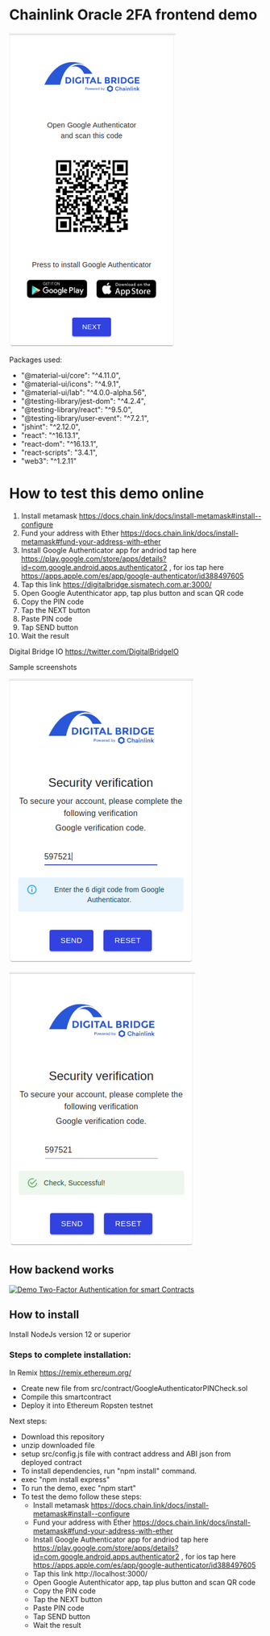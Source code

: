 # Chainlink Oracle 2FA frontend demo 

![Google Authenticator 2FA first screen](/src/img/screenshot1.png)

Packages used:
* "@material-ui/core": "^4.11.0",
* "@material-ui/icons": "^4.9.1",
* "@material-ui/lab": "^4.0.0-alpha.56",
* "@testing-library/jest-dom": "^4.2.4",
* "@testing-library/react": "^9.5.0",
* "@testing-library/user-event": "^7.2.1",
* "jshint": "^2.12.0",
* "react": "^16.13.1",
* "react-dom": "^16.13.1",
* "react-scripts": "3.4.1",
* "web3": "^1.2.11"

# How to test this demo online

1) Install metamask https://docs.chain.link/docs/install-metamask#install--configure
2) Fund your address with Ether
https://docs.chain.link/docs/install-metamask#fund-your-address-with-ether
3) Install Google Authenticator app for andriod tap here
https://play.google.com/store/apps/details?id=com.google.android.apps.authenticator2 , for ios
tap here https://apps.apple.com/es/app/google-authenticator/id388497605
4) Tap this link https://digitalbridge.sismatech.com.ar:3000/
5) Open Google Autenthicator app, tap plus button and scan QR code
6) Copy the PIN code
7) Tap the NEXT button
8) Paste PIN code
9) Tap SEND button
10) Wait the result


Digital Bridge IO
https://twitter.com/DigitalBridgeIO

Sample screenshots 

![Google Authenticator 2FA second screen](/src/img/screenshot2.png)
 
![Google Authenticator 2FA resut screen](/src/img/screenshot3.png)

## How backend works 

[![Demo Two-Factor Authentication for smart Contracts](https://img.youtube.com/vi/6Yh3rmcrKRc/0.jpg)](https://www.youtube.com/watch?v=6Yh3rmcrKRc "Demo Two-Factor Authentication for smart Contracts")


## How to install

Install NodeJs version 12 or superior

### Steps to complete installation:

In Remix https://remix.ethereum.org/
* Create new file from src/contract/GoogleAuthenticatorPINCheck.sol 
* Compile this smartcontract
* Deploy it into Ethereum Ropsten testnet
  
Next steps: 
* Download this repository
* unzip downloaded file
* setup src/config.js file with contract address and ABI json from deployed contract
* To install dependencies, run "npm install" command.
* exec "npm install express"
* To run the demo, exec "npm start"
* To test the demo follow these steps:
  * Install metamask https://docs.chain.link/docs/install-metamask#install--configure
  * Fund your address with Ether
https://docs.chain.link/docs/install-metamask#fund-your-address-with-ether
  * Install Google Authenticator app for andriod tap here
https://play.google.com/store/apps/details?id=com.google.android.apps.authenticator2 , for ios
tap here https://apps.apple.com/es/app/google-authenticator/id388497605
  * Tap this link http://localhost:3000/
  * Open Google Autenthicator app, tap plus button and scan QR code
  * Copy the PIN code
  * Tap the NEXT button
  * Paste PIN code
  * Tap SEND button
  * Wait the result
